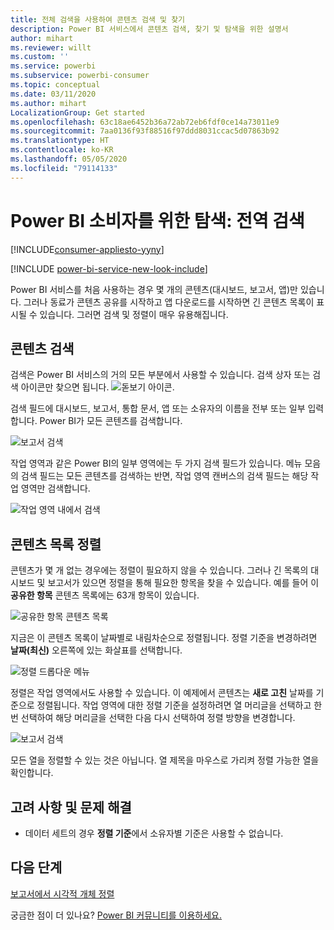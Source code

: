 ```yaml
---
title: 전체 검색을 사용하여 콘텐츠 검색 및 찾기
description: Power BI 서비스에서 콘텐츠 검색, 찾기 및 탐색을 위한 설명서
author: mihart
ms.reviewer: willt
ms.custom: ''
ms.service: powerbi
ms.subservice: powerbi-consumer
ms.topic: conceptual
ms.date: 03/11/2020
ms.author: mihart
LocalizationGroup: Get started
ms.openlocfilehash: 63c18ae6452b36a72ab72eb6fdf0ce14a73011e9
ms.sourcegitcommit: 7aa0136f93f88516f97ddd8031ccac5d07863b92
ms.translationtype: HT
ms.contentlocale: ko-KR
ms.lasthandoff: 05/05/2020
ms.locfileid: "79114133"
---
```

# <a name="navigation-for-power-bi-consumers-global-search"></a>Power BI 소비자를 위한 탐색: 전역 검색

[!INCLUDE[consumer-appliesto-yyny](../includes/consumer-appliesto-yyny.md)]

[!INCLUDE [power-bi-service-new-look-include](../includes/power-bi-service-new-look-include.md)]


Power BI 서비스를 처음 사용하는 경우 몇 개의 콘텐츠(대시보드, 보고서, 앱)만 있습니다. 그러나 동료가 콘텐츠 공유를 시작하고 앱 다운로드를 시작하면 긴 콘텐츠 목록이 표시될 수 있습니다. 그러면 검색 및 정렬이 매우 유용해집니다.

## <a name="searching-for-content"></a>콘텐츠 검색
 검색은 Power BI 서비스의 거의 모든 부분에서 사용할 수 있습니다. 검색 상자 또는 검색 아이콘만 찾으면 됩니다. ![돋보기 아이콘](./media/end-user-search-sort/power-bi-search-icon.png).

 검색 필드에 대시보드, 보고서, 통합 문서, 앱 또는 소유자의 이름을 전부 또는 일부 입력합니다. Power BI가 모든 콘텐츠를 검색합니다. 

 ![보고서 검색](./media/end-user-search-sort/power-bi-search-field.png) 

 작업 영역과 같은 Power BI의 일부 영역에는 두 가지 검색 필드가 있습니다. 메뉴 모음의 검색 필드는 모든 콘텐츠를 검색하는 반면, 작업 영역 캔버스의 검색 필드는 해당 작업 영역만 검색합니다.

 ![작업 영역 내에서 검색](./media/end-user-search-sort/power-bi-search-fields.png) 

## <a name="sorting-content-lists"></a>콘텐츠 목록 정렬

콘텐츠가 몇 개 없는 경우에는 정렬이 필요하지 않을 수 있습니다.  그러나 긴 목록의 대시보드 및 보고서가 있으면 정렬을 통해 필요한 항목을 찾을 수 있습니다. 예를 들어 이 **공유한 항목** 콘텐츠 목록에는 63개 항목이 있습니다. 

![공유한 항목 콘텐츠 목록](./media/end-user-search-sort/power-bi-long-lists.png)

지금은 이 콘텐츠 목록이 날짜별로 내림차순으로 정렬됩니다. 정렬 기준을 변경하려면 **날짜(최신)** 오른쪽에 있는 화살표를 선택합니다.

![정렬 드롭다운 메뉴](./media/end-user-search-sort/power-bi-sort-date.png)


정렬은 작업 영역에서도 사용할 수 있습니다. 이 예제에서 콘텐츠는 **새로 고친** 날짜를 기준으로 정렬됩니다. 작업 영역에 대한 정렬 기준을 설정하려면 열 머리글을 선택하고 한 번 선택하여 해당 머리글을 선택한 다음 다시 선택하여 정렬 방향을 변경합니다. 

![보고서 검색](./media/end-user-search-sort/power-bi-workspace-sort.png)

모든 열을 정렬할 수 있는 것은 아닙니다. 열 제목을 마우스로 가리켜 정렬 가능한 열을 확인합니다.


## <a name="considerations-and-troubleshooting"></a>고려 사항 및 문제 해결
* 데이터 세트의 경우 **정렬 기준**에서 소유자별 기준은 사용할 수 없습니다.

## <a name="next-steps"></a>다음 단계
[보고서에서 시각적 개체 정렬](end-user-change-sort.md)

궁금한 점이 더 있나요? [Power BI 커뮤니티를 이용하세요.](https://community.powerbi.com/)
